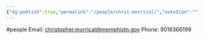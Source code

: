 ```yaml
---
{"dg-publish":true,"permalink":"/people/chris-morrical/","noteIcon":"","created":"2025-05-20T09:18:16.627-05:00"}
---
```


#people
Email: christopher.morrical@memphistn.gov
Phone: 9016366199